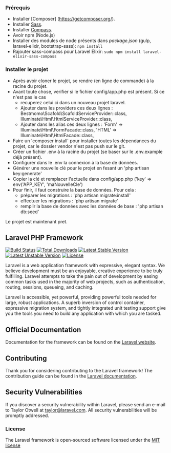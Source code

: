 ### Prérequis

- Installer [Composer] (https://getcomposer.org/).
- Installer [Sass](http://sass-lang.com/install).
- Installer [Compass](http://compass-style.org/install/).
- Avoir npm (Node.js)
- Installer des modules de node présents dans *package.json* (gulp, laravel-elixir, bootstrap-sass): `npm install`
- Rajouter sass-compass pour Laravel Elixir: `sudo npm install laravel-elixir-sass-compass`

### Installer le projet

- Après avoir cloner le projet, se rendre (en ligne de commande) à la racine du projet.
- Avant toute chose, verifier si le fichier config/app.php est présent.
    Si ce n'est pas le cas
    - recuperez celui ci dans un nouveau projet laravel.
    - Ajouter dans les providers ces deux lignes :
          Bestmomo\Scafold\ScafoldServiceProvider::class,
          Illuminate\Html\HtmlServiceProvider::class,
    - Ajouter dans les alias ces deux lignes :
          'Form'      => Illuminate\Html\FormFacade::class,
          'HTML'      => Illuminate\Html\HtmlFacade::class,
- Faire un 'composer install' pour installer toutes les dépendances du projet, car le dossier vendor n'est pas push sur le git.
- Créer un fichier .env à la racine du projet (se baser sur le .env.example déjà présent).
- Configurer dans le .env la connexion à la base de données.
- Générer une nouvelle clé pour le projet en fesant un 'php artisan key:generate'
- Copier la clé et remplacer l'actuelle dans config/app.php ('key' => env('APP_KEY', 'maNouvelleCle')
- Pour finir, il faut construire la base de données. Pour cela :
    - préparer les migrations : 'php artisan migrate:install'
    - effectuer les migrations : 'php artisan migrate'
    - remplir la base de données avec les données de base : 'php artisan db:seed'

Le projet est maintenant pret.

## Laravel PHP Framework

[![Build Status](https://travis-ci.org/laravel/framework.svg)](https://travis-ci.org/laravel/framework)
[![Total Downloads](https://poser.pugx.org/laravel/framework/d/total.svg)](https://packagist.org/packages/laravel/framework)
[![Latest Stable Version](https://poser.pugx.org/laravel/framework/v/stable.svg)](https://packagist.org/packages/laravel/framework)
[![Latest Unstable Version](https://poser.pugx.org/laravel/framework/v/unstable.svg)](https://packagist.org/packages/laravel/framework)
[![License](https://poser.pugx.org/laravel/framework/license.svg)](https://packagist.org/packages/laravel/framework)

Laravel is a web application framework with expressive, elegant syntax. We believe development must be an enjoyable, creative experience to be truly fulfilling. Laravel attempts to take the pain out of development by easing common tasks used in the majority of web projects, such as authentication, routing, sessions, queueing, and caching.

Laravel is accessible, yet powerful, providing powerful tools needed for large, robust applications. A superb inversion of control container, expressive migration system, and tightly integrated unit testing support give you the tools you need to build any application with which you are tasked.

## Official Documentation

Documentation for the framework can be found on the [Laravel website](http://laravel.com/docs).

## Contributing

Thank you for considering contributing to the Laravel framework! The contribution guide can be found in the [Laravel documentation](http://laravel.com/docs/contributions).

## Security Vulnerabilities

If you discover a security vulnerability within Laravel, please send an e-mail to Taylor Otwell at taylor@laravel.com. All security vulnerabilities will be promptly addressed.

### License

The Laravel framework is open-sourced software licensed under the [MIT license](http://opensource.org/licenses/MIT)
